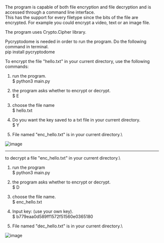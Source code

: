The program is capable of both file encryption and file decryption and is accessed through a command line interface.\
This has the support for every filetype since the bits of the file are encrypted. For example you could encrypt a video, text or an image file.

The program uses Crypto.Cipher library.

Pycryptodome is needed in order to run the program. Do the following command in terminal.\
pip install pycryptodome

To encrypt the file "hello.txt" in your current directory, use the following commands:
1. run the program.\
$ python3 main.py

2. the program asks whether to encrypt or decrypt.\
$ E

3. choose the file name\
$ hello.txt

4. Do you want the key saved to a txt file in your current directory.\
$ Y

5. File named "enc_hello.txt" is in your current directory.\

![image](https://user-images.githubusercontent.com/116679314/206299596-15777dbd-b790-41ab-805e-fac5ac1ff2e0.png)

--------------------------

to decrypt a file "enc_hello.txt" in your current directory.\
1. run the program\
$ python3 main.py

2. the program asks whether to encrypt or decrypt.\
$ D

3. choose the file name.\
$ enc_hello.txt

4. Input key: (use your own key).\
$ b779eaa0d589ff1572f51560e0365180

5. File named "dec_hello.txt" is in your current directory.\

![image](https://user-images.githubusercontent.com/116679314/206299916-0f1e2393-5d5a-4a8b-9180-a7c399750f57.png)
 

